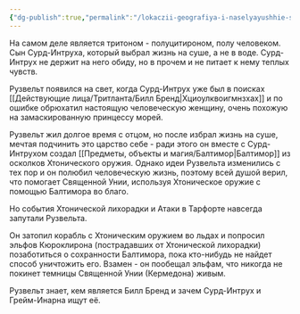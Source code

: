 ```yaml
---
{"dg-publish":true,"permalink":"/lokaczii-geografiya-i-naselyayushhie-sushhestva/neveles/svyashhennaya-uniya/ruzvelt-brendmaren-ili-nodens-intruh/","dgPassFrontmatter":true}
---
```


На самом деле является тритоном - полуцитироном, полу человеком.
Сын Сурд-Интруха, который выбрал жизнь на суше, а не в воде. Сурд-Интрух не держит на него обиду, но в прочем и не питает к нему теплых чувств.

Рузвельт появился на свет, когда Сурд-Интрух уже был в поисках [[Действующие лица/Тритланта/Билл Бренд\|Хциоулквоигмнзхах]] и по ошибке обрюхатил настоящую человеческую женщину, очень похожую на замаскированную принцессу морей.

Рузвельт жил долгое время с отцом, но после избрал жизнь на суше, мечтая подчинить это царство себе - ради этого он вместе с Сурд-Интрухом создал [[Предметы, объекты и магия/Балтимор\|Балтимор]] из осколков Хтонического оружия.
Однако идеи Рузвельта изменились с тех пор и он полюбил человеческую жизнь, поэтому всей душой верил, что помогает Священной Унии, используя Хтоническое оружие с помощью Балтимора во благо.

Но события Хтонической лихорадки и Атаки в Тарфорте навсегда запутали Рузвельта.

Он затопил корабль с Хтоническим оружием во льдах и попросил эльфов Кюроклирона (пострадавших от Хтонической лихорадки) позаботиться о сохранности Балтимора, пока кто-нибудь не найдет способ уничтожить его.
Взамен - он пообещал эльфам, что никогда не покинет темницы Священной Унии (Кермедона) живым.

Рузвельт знает, кем является Билл Бренд и зачем Сурд-Интрух и Грейм-Инарна ищут её.